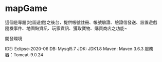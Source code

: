 # mapGame
這個是專題(地圖遊戲)之後台，提供帳號註冊、帳號驗證、驗證信發送、設置遊戲隨機事件、地圖點資訊、玩家資訊、獲取寶物、購買商店之功能~

開發環境

IDE: Eclipse-2020-06
DB: Mysql5.7
JDK: JDK1.8
Maven: Maven 3.6.3
服務器：Tomcat-9.0.24

